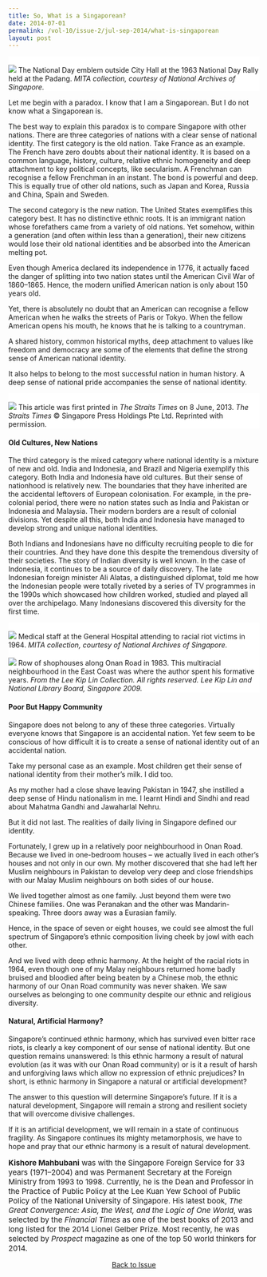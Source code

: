 ```yaml
---
title: So, What is a Singaporean?
date: 2014-07-01
permalink: /vol-10/issue-2/jul-sep-2014/what-is-singaporean
layout: post
---
```

<div style="background-color: white;">
<br/>
<img src="/images/vol-10-issue-2/singaporean/outside_City_Hall.jpg">
The National Day emblem outside City Hall at the 1963 National Day Rally held at the Padang. <i>MITA collection, courtesy of National Archives of Singapore.</i></div>

Let me begin with a paradox. I know that I am a Singaporean. But I do not know what a Singaporean is.

The best way to explain this paradox is to compare Singapore with other nations. There are three categories of nations with a clear sense of national identity. The first category is the old nation. Take France as an example. The French have zero doubts about their national identity. It is based on a common language, history, culture, relative ethnic homogeneity and deep attachment to key political concepts, like secularism. A Frenchman can recognise a fellow Frenchman in an instant. The bond is powerful and deep. This is equally true of other old nations, such as Japan and Korea, Russia and China, Spain and Sweden.

The second category is the new nation. The United States exemplifies this category best. It has no distinctive ethnic roots. It is an immigrant nation whose forefathers came from a variety of old nations. Yet somehow, within a generation (and often within less than a generation), their new citizens would lose their old national identities and be absorbed into the American melting pot.

Even though America declared its independence in 1776, it actually faced the danger of splitting into two nation states until the American Civil War of 1860–1865. Hence, the modern unified American nation is only about 150 years old.

Yet, there is absolutely no doubt that an American can recognise a fellow American when he walks the streets of Paris or Tokyo. When the fellow American opens his mouth, he knows that he is talking to a countryman.

A shared history, common historical myths, deep attachment to values like freedom and democracy are some of the elements that define the strong sense of American national identity.

It also helps to belong to the most successful nation in human history. A deep sense of national pride accompanies the sense of national identity.

<div style="background-color: white;">
<br/>
<img src="/images/vol-10-issue-2/singaporean/article.jpg">
This article was first printed in <i>The Straits Times</i> on 8 June, 2013. <i>The Straits Times</i> © Singapore Press Holdings Pte Ltd. Reprinted with permission.</div>

#### **Old Cultures, New Nations**

The third category is the mixed category where national identity is a mixture of new and old. India and Indonesia, and Brazil and Nigeria exemplify this category. Both India and Indonesia have old cultures. But their sense of nationhood is relatively new. The boundaries that they have inherited are the accidental leftovers of European colonisation. For example, in the pre-colonial period, there were no nation states such as India and Pakistan or Indonesia and Malaysia. Their modern borders are a result of colonial divisions. Yet despite all this, both India and Indonesia have managed to develop strong and unique national identities. 

Both Indians and Indonesians have no difficulty recruiting people to die for their countries. And they have done this despite the tremendous diversity of their societies. The story of Indian diversity is well known. In the case of Indonesia, it continues to be a source of daily discovery. The late Indonesian foreign minister Ali Alatas, a distinguished diplomat, told me how the Indonesian people were totally riveted by a series of TV programmes in the 1990s which showcased how children worked, studied and played all over the archipelago. Many Indonesians discovered this diversity for the first time.

<div style="background-color: white;">
<br/>
<img src="/images/vol-10-issue-2/singaporean/hospital.jpg">
Medical staff at the General Hospital attending to racial riot victims in 1964. <i>MITA collection, courtesy of National Archives of Singapore.</i></div>

<div style="background-color: white;">
<br/>
<img src="/images/vol-10-issue-2/singaporean/on_road.jpg">
Row of shophouses along Onan Road in 1983. This multiracial neighbourhood in the East Coast was where the author spent his formative years. <i>From the Lee Kip Lin Collection. All rights reserved. Lee Kip Lin and National Library Board, Singapore 2009.</i></div>

#### **Poor But Happy Community**

Singapore does not belong to any of these three categories. Virtually everyone knows that Singapore is an accidental nation. Yet few seem to be conscious of how difficult it is to create a sense of national identity out of an accidental nation.

Take my personal case as an example. Most children get their sense of national identity from their mother’s milk. I did too.

As my mother had a close shave leaving Pakistan in 1947, she instilled a deep sense of Hindu nationalism in me. I learnt Hindi and Sindhi and read about Mahatma Gandhi and Jawaharlal Nehru.

But it did not last. The realities of daily living in Singapore defined our identity.

Fortunately, I grew up in a relatively poor neighbourhood in Onan Road. Because we lived in one-bedroom houses – we actually lived in each other’s houses and not only in our own. My mother discovered that she had left her Muslim neighbours in Pakistan to develop very deep and close friendships with our Malay Muslim neighbours on both sides of our house.

We lived together almost as one family. Just beyond them were two Chinese families. One was Peranakan and the other was Mandarin-speaking. Three doors away was a Eurasian family.

Hence, in the space of seven or eight houses, we could see almost the full spectrum of Singapore’s ethnic composition living cheek by jowl with each other.

And we lived with deep ethnic harmony. At the height of the racial riots in 1964, even though one of my Malay neighbours returned home badly bruised and bloodied after being beaten by a Chinese mob, the ethnic harmony of our Onan Road community was never shaken. We saw ourselves as belonging to one community despite our ethnic and religious diversity.

#### **Natural, Artificial Harmony?**

Singapore’s continued ethnic harmony, which has survived even bitter race riots, is clearly a key component of our sense of national identity. But one question remains unanswered: Is this ethnic harmony a result of natural evolution (as it was with our Onan Road community) or is it a result of harsh and unforgiving laws which allow no expression of ethnic prejudices? In short, is ethnic harmony in Singapore a natural or artificial development?

The answer to this question will determine Singapore’s future. If it is a natural development, Singapore will remain a strong and resilient society that will overcome divisive challenges.

If it is an artificial development, we will remain in a state of continuous fragility. As Singapore continues its mighty metamorphosis, we have to hope and pray that our ethnic harmony is a result of natural development.

<p style="font-size:15px;"><b>Kishore Mahbubani</b> was with the Singapore Foreign Service for 33 years (1971–2004) and was Permanent Secretary at the Foreign Ministry from 1993 to 1998. Currently, he is the Dean and Professor in the Practice of Public Policy at the Lee Kuan Yew School of Public Policy of the National University of Singapore. His latest book, <i>The Great Convergence: Asia, the West, and the Logic of One World</i>, was selected by the <i>Financial Times</i> as one of the best books of 2013 and long listed for the 2014 Lionel Gelber Prize. Most recently, he was selected by <i>Prospect</i> magazine as one of the top 50 world thinkers for 2014.</p>

<a href="https://biblioasia.nlb.gov.sg/vol-10/issue-2/jul-sep-2014/"><center>Back to Issue</center></a>
